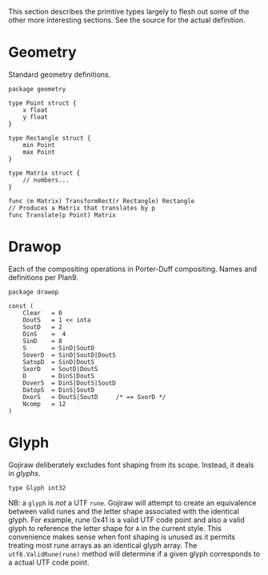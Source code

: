 This section describes the primtive types largely to flesh out some
of the other more interesting sections. See the source for the
actual definition.

# Geometry
Standard geometry definitions.

```golang
package geometry

type Point struct {
	x float
	y float
}

type Rectangle struct {
	min Point
	max Point
}

type Matrix struct {
	// numbers...
}

func (m Matrix) TransformRect(r Rectangle) Rectangle
// Produces a Matrix that translates by p
func Translate(p Point) Matrix

```

# Drawop
Each of the compositing operations in Porter-Duff compositing.
Names and definitions per Plan9.

```golang
package drawop

const (
	Clear 	= 0
	DoutS 	= 1 << iota
	SoutD 	= 2
	DinS	=  4
	SinD	= 8
	S		= SinD|SoutD
	SoverD	= SinD|SoutD|DoutS
	SatopD	= SinD|DoutS
	SxorD	= SoutD|DoutS
	D		= DinS|DoutS
	DoverS	= DinS|DoutS|SoutD
	DatopS	= DinS|SoutD
	DxorS	= DoutS|SoutD     /* == SxorD */
	Ncomp	= 12
)
```

# Glyph
Gojiraw deliberately excludes font shaping from its scope. Instead, it deals
in *glyphs*. 


```golang
type Glyph int32
```

NB: a `glyph` is *not* a UTF `rune`. Gojiraw will attempt to create an
equivalence between valid runes and the letter shape associated with
the identical glyph. For example, rune 0x41 is a valid UTF code point
and also a valid glyph to reference the letter shape for `A` in the
current style. This convenience makes sense when font shaping is
unused as it permits treating most rune arrays as an identical glyph
array. The `utf8.ValidRune(rune)` method will determine if a given
glyph corresponds to a actual UTF code point.

